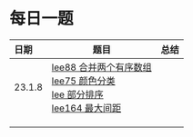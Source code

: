# 每日一题

| 日期   | 题目                                                         | 总结 |
| :----- | ------------------------------------------------------------ | ---- |
| 23.1.8 | [lee88 合并两个有序数组](https://leetcode.cn/problems/merge-sorted-array/)<br />[lee75 颜色分类](https://leetcode.cn/problems/sort-colors/)<br />[lee 部分排序](https://leetcode.cn/problems/sub-sort-lcci/)<br />[lee164 最大间距](https://leetcode.cn/problems/maximum-gap/) |      |
|        |                                                              |      |
|        |                                                              |      |
|        |                                                              |      |

